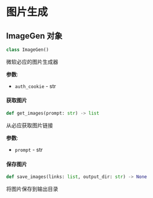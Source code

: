 <a id="ImageGen"></a>

# 图片生成

<a id="ImageGen.ImageGen"></a>

## ImageGen 对象

```python
class ImageGen()
```

微软必应的图片生成器

**参数**:

- `auth_cookie` - str

<a id="ImageGen.ImageGen.get_images"></a>

#### 获取图片

```python
def get_images(prompt: str) -> list
```

从必应获取图片链接

**参数**:

- `prompt` - str

<a id="ImageGen.ImageGen.save_images"></a>

#### 保存图片

```python
def save_images(links: list, output_dir: str) -> None
```

将图片保存到输出目录

